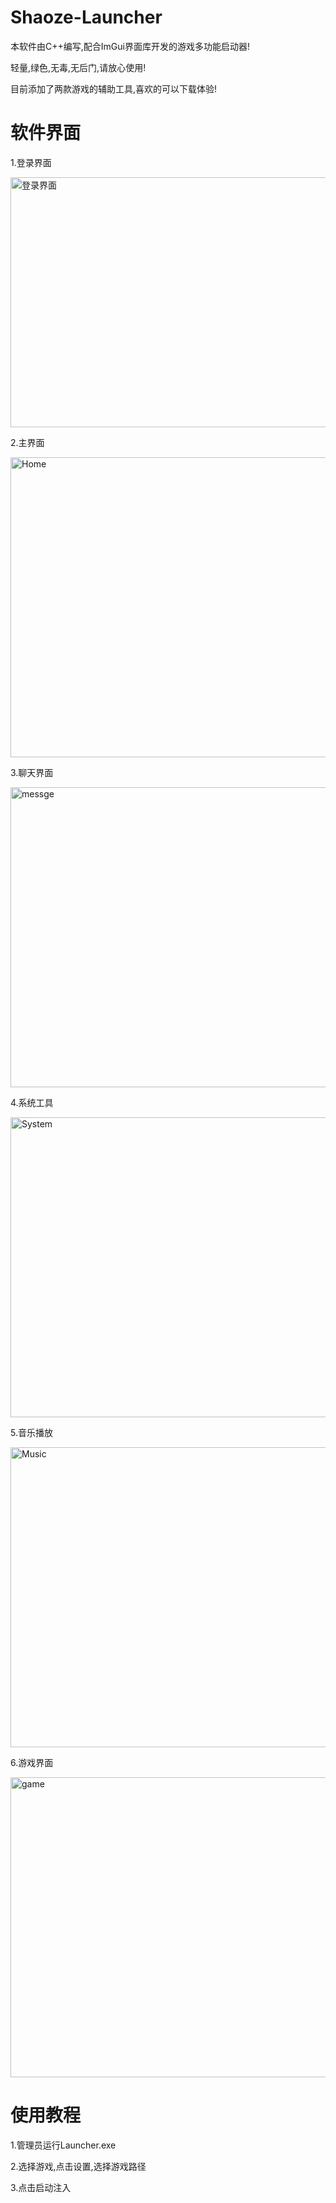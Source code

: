 # Shaoze-Launcher
本软件由C++编写,配合ImGui界面库开发的游戏多功能启动器!

轻量,绿色,无毒,无后门,请放心使用!

目前添加了两款游戏的辅助工具,喜欢的可以下载体验!

# 软件界面
1.登录界面

<img width="720" height="400" alt="登录界面" src="https://github.com/user-attachments/assets/6fcb8b7b-6244-4942-ab4a-7e800fc2fcc1" />

2.主界面

<img width="720" height="480" alt="Home" src="https://github.com/user-attachments/assets/9f3ee662-901e-49d5-a7e8-edf881419086" />

3.聊天界面

<img width="720" height="480" alt="messge" src="https://github.com/user-attachments/assets/aba59de0-7a6e-4aac-907a-fa62bf49cb6e" />

4.系统工具

<img width="720" height="480" alt="System" src="https://github.com/user-attachments/assets/684a9f45-521c-41d1-9431-305ddf8f759a" />

5.音乐播放

<img width="720" height="480" alt="Music" src="https://github.com/user-attachments/assets/fa957504-59ac-42d6-9f3a-945314ae1ae3" />

6.游戏界面

<img width="720" height="480" alt="game" src="https://github.com/user-attachments/assets/82eb6fe1-47c4-42ca-9039-c1b9b5915aaa" />

# 使用教程
1.管理员运行Launcher.exe

2.选择游戏,点击设置,选择游戏路径

3.点击启动注入
